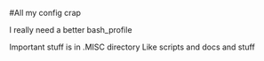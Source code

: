 #All my config crap

I really need a better bash_profile

Important stuff is in .MISC directory
Like scripts and docs and stuff
